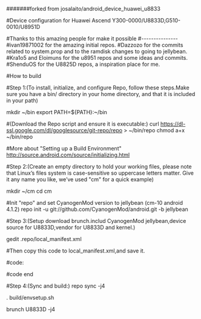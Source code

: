 #######forked from josalaito/android_device_huawei_u8833

#Device configuration for Huawei Ascend Y300-0000/U8833D,G510-0010/U8951D

#Thanks to this amazing people for make it possible
#---------------
#ivan19871002 for the amazing initial repos.
#Dazzozo for the commits related to system.prop and to the ramdisk changes to going to jellybean.
#Kra1o5 and Eloimuns for the u8951 repos and some ideas and commits.
#ShenduOS for the U8825D repos, a inspiration place for me.


#How to build



#Step 1:(To install, initialize, and configure Repo, follow these steps.Make sure you have a bin/ directory in your home directory, and that it is included in your path)

mkdir ~/bin
export PATH=${PATH}:~/bin

#(Download the Repo script and ensure it is executable:)
curl https://dl-ssl.google.com/dl/googlesource/git-repo/repo > ~/bin/repo
chmod a+x ~/bin/repo

#More about "Setting up a Build Environment" http://source.android.com/source/initializing.html




#Step 2:(Create an empty directory to hold your working files, please note that Linux’s files system is case-sensitive so uppercase letters matter. Give it any name you like, we’ve used "cm" for a quick example)

mkdir ~/cm
cd cm

#Init "repo" and set CyanogenMod version to jellybean (cm-10 android 4.1.2) 
repo init -u git://github.com/CyanogenMod/android.git -b jellybean




#Step 3:(Setup download brunch.includ CyanogenMod jellybean,device source for U8833D,vendor for U8833D and kernel.)

gedit .repo/local_manifest.xml

#Then copy this code to local_manifest.xml,and save it.

#code:

<?xml version="1.0" encoding="UTF-8"?>
<manifest>
<remove-project name="CyanogenMod/android_hardware_qcom_display" />
<project name="xjljian/android_hardware_qcom_display" path="hardware/qcom/display" remote="github" revision="jellybean" />
<project name="xjljian/android_device_huawei_y300-0000_U8833D_new" path="device/huawei/U8833D" remote="github" revision="jellybean" />
<project name="xjljian/android_kernel_huawei_msm8x25" path="kernel/huawei/msm8x25" remote="github" revision="cm-10.1" />
<project name="xjljian/proprietary_vendor_huawei_U8833D" path="vendor/huawei/" remote="github" revision="jellybean" />
<project name="CyanogenMod/android_hardware_atheros_wlan" path="hardware/atheros/wlan" remote="github" revision="jellybean" />
</manifest>

#code end

#Step 4:(Sync and build:)
repo sync -j4

. build/envsetup.sh

brunch U8833D -j4
